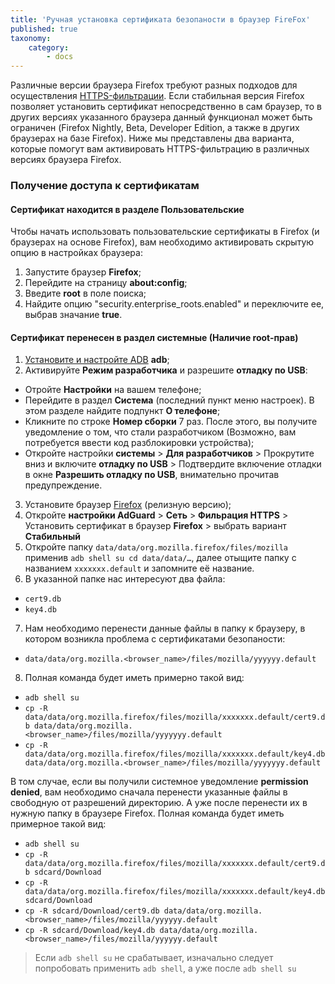 ```yaml
---
title: 'Ручная установка сертификата безопаности в браузер FireFox'
published: true
taxonomy:
    category:
        - docs
---
```


Различные версии браузера Firefox требуют разных подходов для осуществления [HTTPS-фильтрации](https://kb.adguard.com/ru/general/https-filtering). Если стабильная версия Firefox позволяет установить сертификат непосредственно в сам браузер, то в других версиях указанного браузера данный функционал может быть ограничен (Firefox Nightly, Beta, Developer Edition, а также в других браузерах на базе Firefox). Ниже мы представлены два варианта, которые помогут вам активировать HTTPS-фильтрацию в различных версиях браузера Firefox.

### Получение доступа к сертификатам

#### Сертификат находится в разделе **Пользовательские**

Чтобы начать использовать пользовательские сертификаты в Firefox (и браузерах на основе Firefox), вам необходимо активировать скрытую опцию в настройках браузера:

1. Запустите браузер **Firefox**;
2. Перейдите на страницу **about:config**;
3. Введите **root** в поле поиска;
4. Найдите опцию "security.enterprise_roots.enabled" и переключите ее, выбрав значание **true**.

#### Сертификат перенесен в раздел **системные** (Наличие root-прав)

1. [Установите и настройте ADB](https://www.xda-developers.com/install-adb-windows-macos-linux/) **adb**;
2. Активируйте **Режим разработчика** и разрешите **отладку по USB**:
- Отройте **Настройки** на вашем телефоне;
- Перейдите в раздел **Система** (последний пункт меню настроек). В этом разделе найдите подпункт **О телефоне**;
- Кликните по строке **Номер сборки** 7 раз. После этого, вы получите уведомление о том, что стали разработчиком (Возможно, вам потребуется ввести код разблокировки устройства);
- Откройте настройки **системы** > **Для разработчиков** > Прокрутите вниз и включите **отладку по USB** > Подтвердите включение отладки в окне **Разрешить отладку по USB**, внимательно прочитав предупреждение.
3. Установите браузер [Firefox](https://www.mozilla.org/en-US/firefox/releases/) (релизную версию);
4. Откройте **настройки AdGuard** > **Сеть** > **Фильрация HTTPS** > Установить сертификат в браузер **Firefox** > выбрать вариант **Стабильный**
5. Откройте папку `data/data/org.mozilla.firefox/files/mozilla` применив `adb shell su cd data/data/…`, далее отыщите папку с названием `xxxxxxx.default` и запомните её название.
6. В указанной папке нас интересуют два файла:
- `cert9.db`
- `key4.db`
7. Нам необходимо перенести данные файлы в папку к браузеру, в котором возникла проблема с сертификатами безопаности: 
- `data/data/org.mozilla.<browser_name>/files/mozilla/yyyyyy.default`
8. Полная команда будет иметь примерно такой вид:
- `adb shell su`
- `cp -R data/data/org.mozilla.firefox/files/mozilla/xxxxxxx.default/cert9.db data/data/org.mozilla.<browser_name>/files/mozilla/yyyyyyy.default`
- `cp -R data/data/org.mozilla.firefox/files/mozilla/xxxxxxx.default/key4.db data/data/org.mozilla.<browser_name>/files/mozilla/yyyyyyy.default`

В том случае, если вы получили системное уведомление **permission denied**, вам необходимо сначала перенести указанные файлы в свободную от разрешений директорию. А уже после перенести их в нужную папку в браузере Firefox.
Полная команда будет иметь примерное такой вид:
- `adb shell su`
- `cp -R data/data/org.mozilla.firefox/files/mozilla/xxxxxxx.default/cert9.db sdcard/Download`
- `cp -R data/data/org.mozilla.firefox/files/mozilla/xxxxxxx.default/key4.db sdcard/Download`
- `cp -R sdcard/Download/cert9.db data/data/org.mozilla.<browser_name>/files/mozilla/yyyyyy.default` 
- `cp -R sdcard/Download/key4.db data/data/org.mozilla.<browser_name>/files/mozilla/yyyyyy.default`
> Если `adb shell su` не срабатывает, изначально следует попробовать применить `adb shell`, а уже после `adb shell su`

